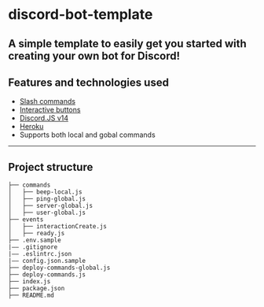 # discord-bot-template
A simple template to easily get you started with creating your own bot for Discord!
---

## Features and technologies used

- [Slash commands](https://discord.com/developers/docs/interactions/application-commands)
- [Interactive buttons](https://discord.com/developers/docs/interactions/message-components#buttons)
- [Discord.JS v14](https://discord.js.org/#/)
- [Heroku](https://www.heroku.com/)
- Supports both local and gobal commands

---

## Project structure

```
├── commands
│   ├── beep-local.js
│   ├── ping-global.js
│   ├── server-global.js
│   ├── user-global.js
├── events
│   ├── interactionCreate.js
│   ├── ready.js
├── .env.sample
|–– .gitignore
|–– .eslintrc.json
|–– config.json.sample
├── deploy-commands-global.js
├── deploy-commands.js
├── index.js
├── package.json
├── README.md
```
